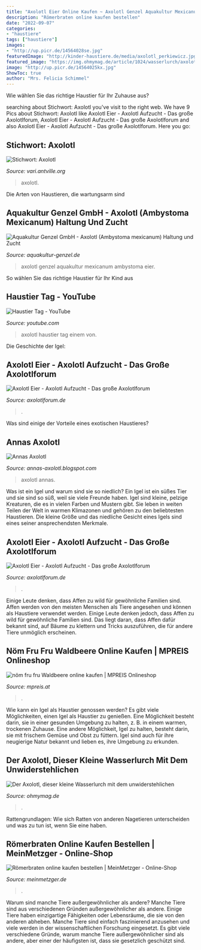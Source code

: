 ```yaml
---
title: "Axolotl Eier Online Kaufen ~ Axolotl Genzel Aquakultur Mexicanum Ambystoma Eier"
description: "Römerbraten online kaufen bestellen"
date: "2022-09-07"
categories:
- "haustiere"
tags: ["haustiere"]
images:
- "http://up.picr.de/14564028se.jpg"
featuredImage: "http://kinder-haustiere.de/media/axolotl_perkiewicz.jpg"
featured_image: "https://img.ohmymag.de/article/1024/wasserlurch/axolotl-weibchen-laichen-bis-zu-1500-eier-ab_c2a1d49d2ae3aa5bbd88a6baf218f68747e5cddf.jpg"
image: "http://up.picr.de/14564025kx.jpg"
ShowToc: true
author: "Mrs. Felicia Schimmel"
---
```



Wie wählen Sie das richtige Haustier für Ihr Zuhause aus?

	

		
searching about Stichwort: Axolotl you've visit to the right web. We have 9 Pics about Stichwort: Axolotl like Axolotl Eier - Axolotl Aufzucht - Das große Axolotlforum, Axolotl Eier - Axolotl Aufzucht - Das große Axolotlforum and also Axolotl Eier - Axolotl Aufzucht - Das große Axolotlforum. Here you go:
		
    
## Stichwort: Axolotl

<img loading=lazy src="https://antville.org/static/sites/vari/images/p4256840.jpg" onerror="this.onerror=null;this.src='https://tse4.mm.bing.net/th?id=OIP.iPJ4H1n52HKERr7il9me7gAAAA&amp;pid=15.1';" alt="Stichwort: Axolotl">

_Source: vari.antville.org_

>axolotl. 

	

Die Arten von Haustieren, die wartungsarm sind

    
## Aquakultur Genzel GmbH - Axolotl (Ambystoma Mexicanum) Haltung Und Zucht

<img loading=lazy src="https://www.aquakultur-genzel.de/grafiken/fotos/axolotl_4.jpg" onerror="this.onerror=null;this.src='https://tse1.mm.bing.net/th?id=OIP.Ob4mj6kmXsHZnJqseDCZigHaGZ&amp;pid=15.1';" alt="Aquakultur Genzel GmbH - Axolotl (Ambystoma mexicanum) Haltung und Zucht">

_Source: aquakultur-genzel.de_

>axolotl genzel aquakultur mexicanum ambystoma eier. 

	

So wählen Sie das richtige Haustier für Ihr Kind aus

    
## Haustier Tag - YouTube

<img loading=lazy src="http://kinder-haustiere.de/media/axolotl_perkiewicz.jpg" onerror="this.onerror=null;this.src='https://tse4.mm.bing.net/th?id=OIP.eejhecRpSi9ivW6txKgz3AHaFj&amp;pid=15.1';" alt="Haustier Tag - YouTube">

_Source: youtube.com_

>axolotl haustier tag einem von. 

	

Die Geschichte der Igel:

    
## Axolotl Eier - Axolotl Aufzucht - Das Große Axolotlforum

<img loading=lazy src="http://up.picr.de/14564028se.jpg" onerror="this.onerror=null;this.src='https://tse3.mm.bing.net/th?id=OIP.Jpt0Vw7znnYcaSEJVC4B6wHaFj&amp;pid=15.1';" alt="Axolotl Eier - Axolotl Aufzucht - Das große Axolotlforum">

_Source: axolotlforum.de_

>. 

	

Was sind einige der Vorteile eines exotischen Haustieres?

    
## Annas Axolotl

<img loading=lazy src="http://4.bp.blogspot.com/-_w_1Fg8n-Co/UekpbxwVJ_I/AAAAAAAAAeg/IhW3tlk2tHs/s1600/aq+(2).jpg" onerror="this.onerror=null;this.src='https://tse3.mm.bing.net/th?id=OIP.deOYAG_XsrA2BKblpePYFwHaFj&amp;pid=15.1';" alt="Annas Axolotl">

_Source: annas-axolotl.blogspot.com_

>axolotl annas. 

	

Was ist ein Igel und warum sind sie so niedlich?
Ein Igel ist ein süßes Tier und sie sind so süß, weil sie viele Freunde haben. Igel sind kleine, pelzige Kreaturen, die es in vielen Farben und Mustern gibt. Sie leben in weiten Teilen der Welt in warmen Klimazonen und gehören zu den beliebtesten Haustieren. Die kleine Größe und das niedliche Gesicht eines Igels sind eines seiner ansprechendsten Merkmale.

    
## Axolotl Eier - Axolotl Aufzucht - Das Große Axolotlforum

<img loading=lazy src="http://up.picr.de/14564025kx.jpg" onerror="this.onerror=null;this.src='https://tse2.mm.bing.net/th?id=OIP.6Hdq7mscCOl6QpQRGRKP9QHaFj&amp;pid=15.1';" alt="Axolotl Eier - Axolotl Aufzucht - Das große Axolotlforum">

_Source: axolotlforum.de_

>. 

	

Einige Leute denken, dass Affen zu wild für gewöhnliche Familien sind.
Affen werden von den meisten Menschen als Tiere angesehen und können als Haustiere verwendet werden. Einige Leute denken jedoch, dass Affen zu wild für gewöhnliche Familien sind. Das liegt daran, dass Affen dafür bekannt sind, auf Bäume zu klettern und Tricks auszuführen, die für andere Tiere unmöglich erscheinen.

    
## Nöm Fru Fru Waldbeere Online Kaufen | MPREIS Onlineshop

<img loading=lazy src="https://res.cloudinary.com/saas-ag/image/upload/v1588937587/mpreis/products/1974296.jpg" onerror="this.onerror=null;this.src='https://tse2.mm.bing.net/th?id=OIP.EUAzPrNUkzOhaWGJ4MtmGQHaKO&amp;pid=15.1';" alt="nöm fru fru Waldbeere online kaufen | MPREIS Onlineshop">

_Source: mpreis.at_

>. 

	

Wie kann ein Igel als Haustier genossen werden?
Es gibt viele Möglichkeiten, einen Igel als Haustier zu genießen. Eine Möglichkeit besteht darin, sie in einer gesunden Umgebung zu halten, z. B. in einem warmen, trockenen Zuhause. Eine andere Möglichkeit, Igel zu halten, besteht darin, sie mit frischem Gemüse und Obst zu füttern. Igel sind auch für ihre neugierige Natur bekannt und lieben es, ihre Umgebung zu erkunden.

    
## Der Axolotl, Dieser Kleine Wasserlurch Mit Dem Unwiderstehlichen

<img loading=lazy src="https://img.ohmymag.de/article/1024/wasserlurch/axolotl-weibchen-laichen-bis-zu-1500-eier-ab_c2a1d49d2ae3aa5bbd88a6baf218f68747e5cddf.jpg" onerror="this.onerror=null;this.src='https://tse2.mm.bing.net/th?id=OIP.eTkojcxmLhLnKrbsbu2dNAHaHm&amp;pid=15.1';" alt="Der Axolotl, dieser kleine Wasserlurch mit dem unwiderstehlichen">

_Source: ohmymag.de_

>. 

	

Rattengrundlagen: Wie sich Ratten von anderen Nagetieren unterscheiden und was zu tun ist, wenn Sie eine haben.

    
## Römerbraten Online Kaufen Bestellen | MeinMetzger - Online-Shop

<img loading=lazy src="https://www.meinmetzger.de/media/catalog/product/cache/1/image/560x420/9df78eab33525d08d6e5fb8d27136e95/R/_/R_merbraten_1_2_gro__5.png" onerror="this.onerror=null;this.src='https://tse1.mm.bing.net/th?id=OIP.UyG6lKwc-lrrTdQP6ODLsAHaFj&amp;pid=15.1';" alt="Römerbraten online kaufen bestellen | MeinMetzger - Online-Shop">

_Source: meinmetzger.de_

>. 

	

Warum sind manche Tiere außergewöhnlicher als andere?
Manche Tiere sind aus verschiedenen Gründen außergewöhnlicher als andere. Einige Tiere haben einzigartige Fähigkeiten oder Lebensräume, die sie von den anderen abheben. Manche Tiere sind einfach faszinierend anzusehen und viele werden in der wissenschaftlichen Forschung eingesetzt. Es gibt viele verschiedene Gründe, warum manche Tiere außergewöhnlicher sind als andere, aber einer der häufigsten ist, dass sie gesetzlich geschützt sind.

